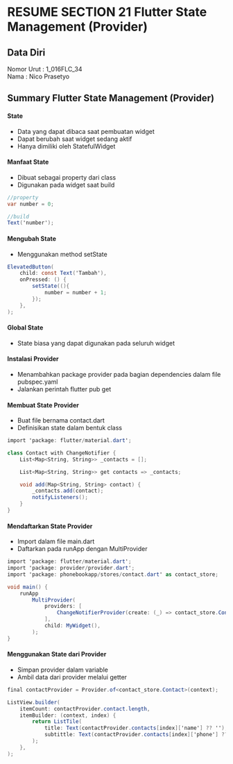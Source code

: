 # RESUME SECTION 21 Flutter State Management (Provider)

## Data Diri
Nomor Urut  : 1_016FLC_34 <br>
Nama        : Nico Prasetyo

## Summary Flutter State Management (Provider)

#### State
- Data yang dapat dibaca saat pembuatan widget
- Dapat berubah saat widget sedang aktif
- Hanya dimiliki oleh StatefulWidget

#### Manfaat State
- Dibuat sebagai property dari class
- Digunakan pada widget saat build

```cs
//property
var number = 0;

//build
Text('number');
```

#### Mengubah State
- Menggunakan method setState

```cs
ElevatedButton(
    child: const Text('Tambah'),
    onPressed: () {
        setState((){
            number = number + 1;
        });
    },
);
```

#### Global State
- State biasa yang dapat digunakan pada seluruh widget

#### Instalasi Provider
- Menambahkan package provider pada bagian dependencies dalam file pubspec.yaml
- Jalankan perintah flutter pub get

#### Membuat State Provider
- Buat file bernama contact.dart
- Definisikan state dalam bentuk class

```cs
import 'package: flutter/material.dart';

class Contact with ChangeNotifier {
    List<Map<String, String>> _contacts = [];

    List<Map<String, String>> get contacts => _contacts;

    void add(Map<String, String> contact) {
        _contacts.add(contact);
        notifyListeners();
    }
}
```

#### Mendaftarkan State Provider
- Import dalam file main.dart
- Daftarkan pada runApp dengan MultiProvider

```cs
import 'package: flutter/material.dart';
import 'package: provider/provider.dart';
import 'package: phonebookapp/stores/contact.dart' as contact_store;

void main() {
    runApp
        MultiProvider(
            providers: [
                ChangeNotifierProvider(create: (_) => contact_store.Contact())
            ],
            child: MyWidget(),
        );
}
```

#### Menggunakan State dari Provider
- Simpan provider dalam variable
- Ambil data dari provider melalui getter

```cs
final contactProvider = Provider.of<contact_store.Contact>(context);

ListView.builder(
    itemCount: contactProvider.contact.length,
    itemBuilder: (context, index) {
        return ListTile(
            title: Text(contactProvider.contacts[index]['name'] ?? ''),
            subtittle: Text(contactProvider.contacts[index]['phone'] ?? ''),
        );
    },
);
```